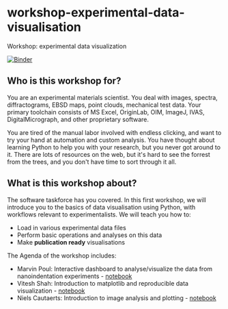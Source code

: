 # workshop-experimental-data-visualisation
Workshop: experimental data visualization

[![Binder](https://mybinder.org/badge_logo.svg)](https://mybinder.org/v2/gh/eisenforschung/workshop-experimental-data-visualisation/master)
## Who is this workshop for?
You are an experimental materials scientist.
You deal with images, spectra, diffractograms, EBSD maps, point clouds, mechanical test data.
Your primary toolchain consists of MS Excel, OriginLab, OIM, ImageJ, IVAS, DigitalMicrograph, and other proprietary software.

You are tired of the manual labor involved with endless clicking, and want to try your hand at automation and custom analysis.
You have thought about learning Python to help you with your research, but you never got around to it.
There are lots of resources on the web, but it's hard to see the forrest from the trees, and you don't have time to sort through it all.

## What is this workshop about?
The software taskforce has you covered.
In this first workshop, we will introduce you to the basics of data visualisation using Python, with workflows relevant to experimentalists.
We will teach you how to:

* Load in various experimental data files
* Perform basic operations and analyses on this data
* Make **publication ready** visualisations

The Agenda of the workshop includes:  
- Marvin Poul: Interactive dashboard to analyse/visualize the data from nanoindentation experiments - [notebook](https://github.com/pmrv/nanoindent-example/blob/d9d51924ec33b4a76969e54ec9eb1cfab488ab42/NanoIndentVoila.ipynb)
- Vitesh Shah: Introduction to matplotlib and reproducible data visualization - [notebook](https://github.com/eisenforschung/workshop-experimental-data-visualisation/blob/master/stress_strain_plots/Plot_stress_strain_curves.ipynb)
- Niels Cautaerts: Introduction to image analysis and plotting - [notebook](https://github.com/eisenforschung/workshop-experimental-data-visualisation/blob/master/image_analysis/Grain_size_analysis.ipynb)

